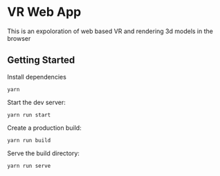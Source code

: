 # VR Web App

This is an expoloration of web based VR and rendering 3d models in the browser

## Getting Started

Install dependencies

`yarn`

Start the dev server:

`yarn run start`

Create a production build:

`yarn run build`

Serve the build directory:

`yarn run serve`
